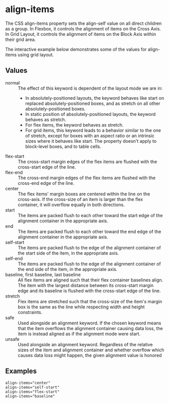 # align-items

The CSS align-items property sets the align-self value on all direct children as a group. In Flexbox, it controls the alignment of items on the Cross Axis. In Grid Layout, it controls the alignment of items on the Block Axis within their grid area.

The interactive example below demonstrates some of the values for align-items using grid layout.

## Values

<dl>
<dt>normal</dt>
<dd>The effect of this keyword is dependent of the layout mode we are in:

-   In absolutely-positioned layouts, the keyword behaves like start on replaced absolutely-positioned boxes, and as stretch on all other absolutely-positioned boxes.
-   In static position of absolutely-positioned layouts, the keyword behaves as stretch.
-   For flex items, the keyword behaves as stretch.
-   For grid items, this keyword leads to a behavior similar to the one of stretch, except for boxes with an aspect ratio or an intrinsic sizes where it behaves like start.
The property doesn't apply to block-level boxes, and to table cells.</dd>
<dt>flex-start</dt>
<dd>The cross-start margin edges of the flex items are flushed with the cross-start edge of the line.</dd>
<dt>flex-end</dt>
<dd>The cross-end margin edges of the flex items are flushed with the cross-end edge of the line.</dd>
<dt>center</dt>
<dd>The flex items' margin boxes are centered within the line on the cross-axis. If the cross-size of an item is larger than the flex container, it will overflow equally in both directions.</dd>
<dt>start</dt>
<dd>The items are packed flush to each other toward the start edge of the alignment container in the appropriate axis.</dd>
<dt>end</dt>
<dd>The items are packed flush to each other toward the end edge of the alignment container in the appropriate axis.</dd>
<dt>self-start</dt>
<dd>The items are packed flush to the edge of the alignment container of the start side of the item, in the appropriate axis.</dd>
<dt>self-end</dt>
<dd>The items are packed flush to the edge of the alignment container of the end side of the item, in the appropriate axis.</dd>
<dt>baseline, first baseline, last baseline</dt>
<dd>All flex items are aligned such that their flex container baselines align. The item with the largest distance between its cross-start margin edge and its baseline is flushed with the cross-start edge of the line.</dd>
<dt>stretch</dt>
<dd>Flex items are stretched such that the cross-size of the item's margin box is the same as the line while respecting width and height constraints.</dd>
<dt>safe</dt>
<dd>Used alongside an alignment keyword. If the chosen keyword means that the item overflows the alignment container causing data loss, the item is instead aligned as if the alignment mode were start.</dd>
<dt>unsafe</dt>
<dd>Used alongside an alignment keyword. Regardless of the relative sizes of the item and alignment container and whether overflow which causes data loss might happen, the given alignment value is honored</dd>
</dl>

## Examples

```
align-items="center"
align-items="self-start"
align-items="flex-start"
align-items="baseline"
```

